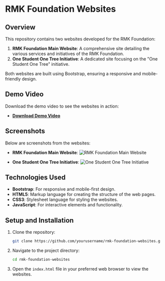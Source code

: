 # RMK Foundation Websites

## Overview

This repository contains two websites developed for the RMK Foundation:

1. **RMK Foundation Main Website**: A comprehensive site detailing the various services and initiatives of the RMK Foundation.
2. **One Student One Tree Initiative**: A dedicated site focusing on the "One Student One Tree" initiative.

Both websites are built using Bootstrap, ensuring a responsive and mobile-friendly design.

## Demo Video

Download the demo video to see the websites in action:

- **[Download Demo Video]("Demo.mp4")**

## Screenshots

Below are screenshots from the websites:

- **RMK Foundation Main Website**:
  ![RMK Foundation Main Website](screenshots/rmk-foundation-main.png)

- **One Student One Tree Initiative**:
  ![One Student One Tree Initiative](screenshots/one-student-one-tree.png)

## Technologies Used

- **Bootstrap**: For responsive and mobile-first design.
- **HTML5**: Markup language for creating the structure of the web pages.
- **CSS3**: Stylesheet language for styling the websites.
- **JavaScript**: For interactive elements and functionality.

## Setup and Installation

1. Clone the repository:
    ```bash
    git clone https://github.com/yourusername/rmk-foundation-websites.git
    ```

2. Navigate to the project directory:
    ```bash
    cd rmk-foundation-websites
    ```

3. Open the `index.html` file in your preferred web browser to view the websites.

